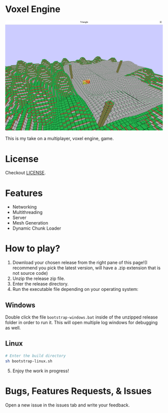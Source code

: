 # Voxel Engine

![Cover Image](./doc/image.png)


This is my take on a multiplayer, voxel engine, game.

# License
Checkout [LICENSE](./LICENSE).

# Features
- Networking
- Multithreading
- Server
- Mesh Generation
- Dynamic Chunk Loader

# How to play?
1. Download your chosen release from the right pane of this page!(I recommend you pick the latest version, will have a .zip extension that is not source code)
2. Unzip the release zip file.
3. Enter the release directory.
4. Run the executable file depending on your operating system:

## Windows
Double click the file `bootstrap-windows.bat` inside of the unzipped release folder in order to run it. This will open multiple log windows for debugging as well.

## Linux
```bash
# Enter the build directory
sh bootstrap-linux.sh
```

5. Enjoy the work in progress!

# Bugs, Features Requests, & Issues
Open a new issue in the issues tab and write your feedback.